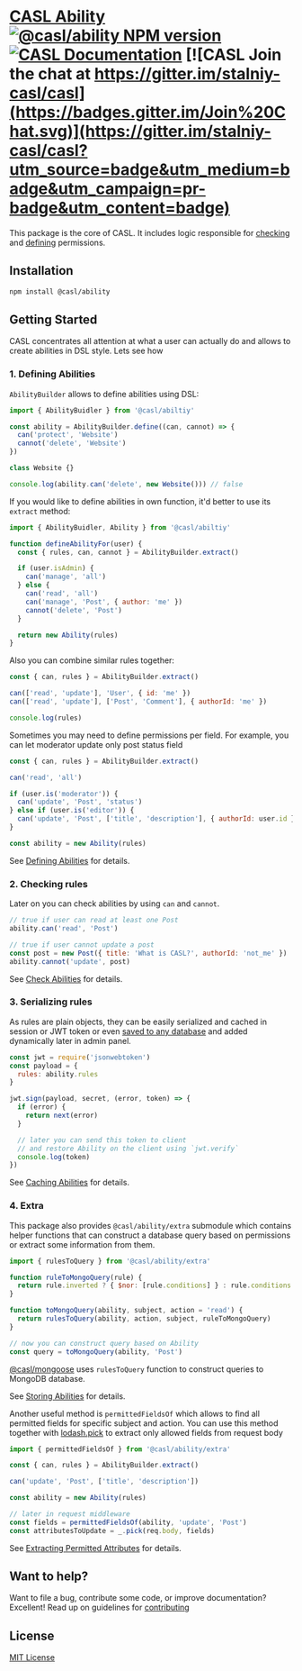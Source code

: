 # [CASL Ability](https://stalniy.github.io/casl/) [![@casl/ability NPM version](https://badge.fury.io/js/%40casl%2Fability.svg)](https://badge.fury.io/js/%40casl%2Fability) [![CASL Documentation](https://img.shields.io/badge/documentation-available-brightgreen.svg)](https://stalniy.github.io/casl/) [![CASL Join the chat at https://gitter.im/stalniy-casl/casl](https://badges.gitter.im/Join%20Chat.svg)](https://gitter.im/stalniy-casl/casl?utm_source=badge&utm_medium=badge&utm_campaign=pr-badge&utm_content=badge)

This package is the core of CASL. It includes logic responsible for [checking][check-abilities] and [defining][define-abilities] permissions.

## Installation

```sh
npm install @casl/ability
```

## Getting Started

CASL concentrates all attention at what a user can actually do and allows to create abilities in DSL style. Lets see how

### 1. Defining Abilities

`AbilityBuilder` allows to define abilities using DSL:

```js
import { AbilityBuidler } from '@casl/abiltiy'

const ability = AbilityBuilder.define((can, cannot) => {
  can('protect', 'Website')
  cannot('delete', 'Website')
})

class Website {}

console.log(ability.can('delete', new Website())) // false
```

If you would like to define abilities in own function, it'd better to use its `extract` method:

```js
import { AbilityBuidler, Ability } from '@casl/abiltiy'

function defineAbilityFor(user) {
  const { rules, can, cannot } = AbilityBuilder.extract()

  if (user.isAdmin) {
    can('manage', 'all')
  } else {
    can('read', 'all')
    can('manage', 'Post', { author: 'me' })
    cannot('delete', 'Post')
  }

  return new Ability(rules)
}
```

Also you can combine similar rules together:

```js
const { can, rules } = AbilityBuilder.extract()

can(['read', 'update'], 'User', { id: 'me' })
can(['read', 'update'], ['Post', 'Comment'], { authorId: 'me' })

console.log(rules)
```

Sometimes you may need to define permissions per field. For example, you can let moderator update only post status field

```js
const { can, rules } = AbilityBuilder.extract()

can('read', 'all')

if (user.is('moderator')) {
  can('update', 'Post', 'status')
} else if (user.is('editor')) {
  can('update', 'Post', ['title', 'description'], { authorId: user.id })
}

const ability = new Ability(rules)
```

See [Defining Abilities][define-abilities] for details.

### 2. Checking rules

Later on you can check abilities by using `can` and `cannot`.

```js
// true if user can read at least one Post
ability.can('read', 'Post')

// true if user cannot update a post
const post = new Post({ title: 'What is CASL?', authorId: 'not_me' })
ability.cannot('update', post)
```

See [Check Abilities][check-abilities] for details.

### 3. Serializing rules

As rules are plain objects, they can be easily serialized and cached in session or JWT token or even [saved to any database][store-rules] and added dynamically later in admin panel.

```js
const jwt = require('jsonwebtoken')
const payload = {
  rules: ability.rules
}

jwt.sign(payload, secret, (error, token) => {
  if (error) {
    return next(error)
  }

  // later you can send this token to client
  // and restore Ability on the client using `jwt.verify`
  console.log(token)
})
```

See [Caching Abilities][cache-rules] for details.

### 4. Extra

This package also provides `@casl/ability/extra` submodule which contains helper functions that can construct a database query based on permissions or extract some information from them.

```js
import { rulesToQuery } from '@casl/ability/extra'

function ruleToMongoQuery(rule) {
  return rule.inverted ? { $nor: [rule.conditions] } : rule.conditions
}

function toMongoQuery(ability, subject, action = 'read') {
  return rulesToQuery(ability, action, subject, ruleToMongoQuery)
}

// now you can construct query based on Ability
const query = toMongoQuery(ability, 'Post')
```

[@casl/mongoose](/packages/casl-mongoose) uses `rulesToQuery` function to construct queries to MongoDB database.

See [Storing Abilities][storing-abilities] for details.

Another useful method is `permittedFieldsOf` which allows to find all permitted fields for specific subject and action.
You can use this method together with [lodash.pick](https://lodash.com/docs/4.17.5#pick) to extract only allowed fields from request body

```js
import { permittedFieldsOf } from '@casl/ability/extra'

const { can, rules } = AbilityBuilder.extract()

can('update', 'Post', ['title', 'description'])

const ability = new Ability(rules)

// later in request middleware
const fields = permittedFieldsOf(ability, 'update', 'Post')
const attributesToUpdate = _.pick(req.body, fields)
```

See [Extracting Permitted Attributes][extract-permitted-attrs] for details.

## Want to help?

Want to file a bug, contribute some code, or improve documentation? Excellent! Read up on guidelines for [contributing][contributing]

## License

[MIT License](http://www.opensource.org/licenses/MIT)

[check-abilities]: https://stalniy.github.io/casl/abilities/2017/07/21/check-abilities.html
[define-abilities]: https://stalniy.github.io/casl/abilities/2017/07/20/define-abilities.html
[contributing]: /CONTRIBUTING.md
[storing-abilities]: https://stalniy.github.io/casl/abilities/storage/2017/07/22/storing-abilities.html
[store-rules]: https://stalniy.github.io/casl/abilities/storage/2017/07/22/storing-abilities.html#storing-abilities
[cache-rules]: https://stalniy.github.io/casl/abilities/storage/2017/07/22/storing-abilities.html#caching-abilities
[extract-permitted-attrs]: #
